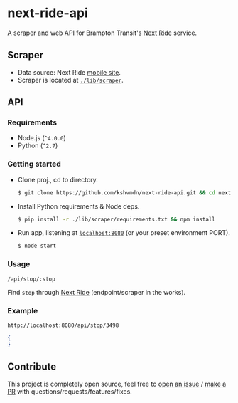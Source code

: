 # next-ride-api

A scraper and web API for Brampton Transit's [Next Ride](http://nextride.brampton.ca/) service.

## Scraper

- Data source: Next Ride [mobile site](http://nextride.brampton.ca/mob/SearchBy.aspx).
- Scraper is located at [`./lib/scraper`](lib/scraper).

## API

### Requirements

- Node.js (`^4.0.0`)
- Python (`^2.7`)

### Getting started

- Clone proj., cd to directory.

    ```sh
    $ git clone https://github.com/kshvmdn/next-ride-api.git && cd next-ride-api
    ```

- Install Python requirements & Node deps.

    ```sh
    $ pip install -r ./lib/scraper/requirements.txt && npm install
    ```

- Run app, listening at [`localhost:8080`](http://localhost:8080) (or your preset environment PORT).

    ```sh
    $ node start
    ```

### Usage

```
/api/stop/:stop
```

Find `stop` through [Next Ride](http://nextride.brampton.ca/RealTime.aspx) (endpoint/scraper in the works).

### Example

```
http://localhost:8080/api/stop/3498
```

```json
{
}
```

## Contribute

This project is completely open source, feel free to [open an issue](https://github.com/kshvmdn/next-ride-api/issues) / [make a PR](https://github.com/kshvmdn/next-ride-api/pulls) with questions/requests/features/fixes.
